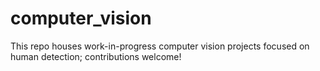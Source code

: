 # computer_vision
This repo houses work-in-progress computer vision projects focused on human detection; contributions welcome!
